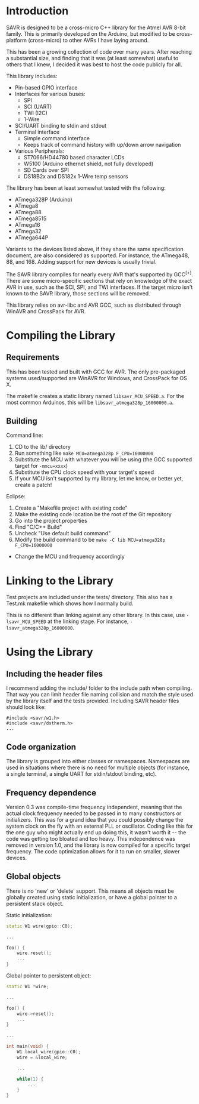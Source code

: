 # Introduction #

SAVR is designed to be a cross-micro C++ library for the Atmel AVR 8-bit family.
This is primarily developed on the Arduino, but modified to be cross-platform
(cross-micro) to other AVRs I have laying around.

This has been a growing collection of code over many years. After reaching a
substantial size, and finding that it was (at least somewhat) useful to others
that I knew, I decided it was best to host the code publicly for all.

This library includes:

* Pin-based GPIO interface
* Interfaces for various buses:
  * SPI
  * SCI (UART)
  * TWI (I2C)
  * 1-Wire
* SCI/UART binding to stdin and stdout
* Terminal interface
  * Simple command interface
  * Keeps track of command history with up/down arrow navigation
* Various Peripherals:
  * ST7066/HD44780 based character LCDs
  * W5100 (Arduino ethernet shield, not fully developed)
  * SD Cards over SPI
  * DS18B2x and DS182x 1-Wire temp sensors

The library has been at least somewhat tested with the following:

* ATmega328P (Arduino)
* ATmega8
* ATmega88
* ATmega8515
* ATmega16
* ATmega32
* ATmega644P

Variants to the devices listed above, if they share the same specification
document, are also considered as supported. For instance, the ATmega48, 88,
and 168. Adding support for new devices is usually trivial.

The SAVR library compiles for nearly every AVR that's supported by GCC<span
title="OK, so I have no data to back that up. I think that's the case, and it
sure does sound good, right?"><sup>[+]</sup></span>. There are some
micro-specific sections that rely on knowledge of the exact AVR in use, such as
the SCI, SPI, and TWI interfaces. If the target micro isn't known to the SAVR
library, those sections will be removed.

This library relies on avr-libc and AVR GCC, such as distributed through WinAVR
and CrossPack for AVR.

# Compiling the Library #

## Requirements ##
This has been tested and built with GCC for AVR. The only pre-packaged systems
used/supported are WinAVR for Windows, and CrossPack for OS X.

The makefile creates a static library named `libsavr_MCU_SPEED.a`. For the
most common Arduinos, this will be `libsavr_atmega328p_16000000.a`.

## Building ##
Command line:

1. CD to the lib/ directory
1. Run something like `make MCU=atmega328p F_CPU=16000000`
1. Substitute the MCU with whatever you will be using (the GCC supported target
for `-mmcu=xxxx`)
1. Substitute the CPU clock speed with your target's speed
1. If your MCU isn't supported by my library, let me know, or better yet, create
a patch!

Eclipse:

1. Create a "Makefile project with existing code"
1. Make the existing code location be the root of the Git repository
1. Go into the project properties
1. Find "C/C++ Build"
1. Uncheck "Use default build command"
1. Modify the build command to be `make -C lib MCU=atmega328p F_CPU=16000000`
  * Change the MCU and frequency accordingly


# Linking to the Library #
Test projects are included under the tests/ directory. This also has a Test.mk
makefile which shows how I normally build.

This is no different than linking against any other library. In this case, use
`-lsavr_MCU_SPEED` at the linking stage. For instance,
`-lsavr_atmega328p_16000000`.

# Using the Library #

## Including the header files ##
I recommend adding the include/ folder to the include path when compiling. That
way you can limit header file naming collision and match the style used by the
library itself and the tests provided. Including SAVR header files should look
like:
```
#include <savr/w1.h>
#include <savr/dstherm.h>
...
```

## Code organization ##
The library is grouped into either classes or namespaces. Namespaces are used in
situations where there is no need for multiple objects (for instance, a single
terminal, a single UART for stdin/stdout binding, etc).

## Frequency dependence ##
Version 0.3 was compile-time frequency independent, meaning that the actual
clock frequency needed to be passed in to many constructors or initializers.
This was for a grand idea that you could possibly change the system clock on the
fly with an external PLL or oscillator. Coding like this for the one guy who
might actually end up doing this, it wasn't worth it -- the code was getting too
bloated and too heavy. This independence was removed in version 1.0, and the
library is now compiled for a specific target frequency. The code optimization
allows for it to run on smaller, slower devices.


## Global objects ##
There is no 'new' or 'delete' support. This means all objects must be globally
created using static initialization, or have a global pointer to a persistent
stack object.

Static initialization:
```c++
static W1 wire(gpio::C0);

...

foo() {
    wire.reset();
    ...
}
```

Global pointer to persistent object:

```c++
static W1 *wire;

...

foo() {
    wire->reset();
    ...
}

...

int main(void) {
    W1 local_wire(gpio::C0);
    wire = &local_wire;

    ...

    while(1) {
        ...
    }
}
```
